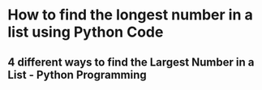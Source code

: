 # How to find the longest number in a list using Python Code
## 4 different ways to find the Largest Number in a List - Python Programming
